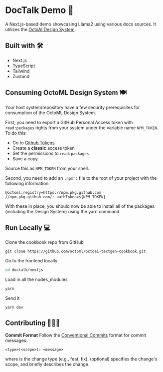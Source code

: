 # DocTalk Demo 🦙

A Next.js-based demo showcasing Llama2 using various docs sources. It utilizes the [OctoAI Design System](https://github.com/octoml/design-system).

## Built with 🛠️

-   Next.js
-   TypeScript
-   Tailwind
-   Zustand

## Consuming OctoML Design System 🍽️

Your host system/repository have a few security prerequisites for consumption of the OctoML Design System.

First, you need to export a GitHub Personal Access token with `read:packages` rights from your system under the variable name `NPM_TOKEN`. To do this:

-   Go to [Github Tokens](https://github.com/settings/tokens)
-   Create a **classic** access token
-   Set the permissions to `read:packages`
-   Save a copy.

Source this as `NPM_TOKEN` from your shell.

Second, you need to add an `.npmrc` file to the root of your project with the following information:

```
@octoml:registry=https://npm.pkg.github.com
//npm.pkg.github.com/:_authToken=${NPM_TOKEN}
```

With these in place, you should now be able to install all of the packages (including the Design System) using the yarn command.

## Run Locally 💻

Clone the cookbook repo from GitHub

```shell
git clone https://github.com/octoml/octoai-textgen-cookbook.git
```

Go to the frontend locally

```bash
cd doctalk/nextjs
```

Load in all the nodes_modules

```bash
yarn
```

Send it

```bash
yarn dev
```

## Contributing 👨🏽‍💻

**Commit Format** Follow the [Conventional Commits](https://www.conventionalcommits.org/en/v1.0.0/) format for commit messages:

```vim
<type>(<scope>): <message>
```

where <type> is the change type (e.g., feat, fix), <scope> (optional) specifies the change's scope, and <message> briefly describes the change.

